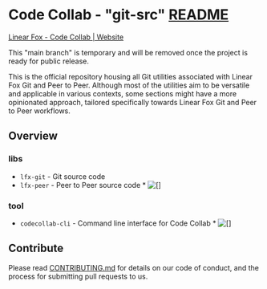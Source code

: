 # Code Collab - "git-src" [README](README.md "Code Collab - git") 
 
[Linear Fox - Code Collab | Website](https://linearfox.com/codecollab/ "LinearFox - Code Collab")

This "main branch" is temporary and will be removed once the project is ready for public release.
 
This is the official repository housing all Git utilities associated with Linear Fox Git and Peer to Peer. Although most of the utilities aim to be versatile and applicable in various contexts, some sections might have a more opinionated approach, tailored specifically towards Linear Fox Git and Peer to Peer workflows.

## Overview
### libs
- `lfx-git` - Git source code
- `lfx-peer` - Peer to Peer source code * ![[]](https://shields.io/badge/-Soon-blueviolet)

### tool 
- `codecollab-cli` - Command line interface for Code Collab * ![[]](https://shields.io/badge/-Soon-blueviolet)

## Contribute

Please read [CONTRIBUTING.md](CONTRIBUTING.md) for details on our code of conduct, and the process for submitting pull requests to us. 
